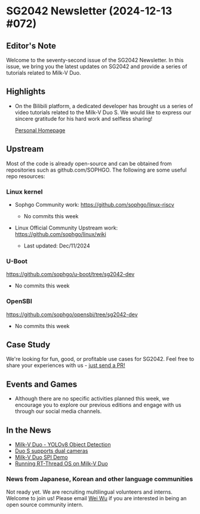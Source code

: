 # SG2042 Newsletter (2024-12-13 #072)

## Editor's Note

Welcome to the seventy-second issue of the SG2042 Newsletter. In this issue, we bring you the latest updates on SG2042 and provide a series of tutorials related to Milk-V Duo.

## Highlights

+ On the Bilibili platform, a dedicated developer has brought us a series of video tutorials related to the Milk-V Duo S. We would like to express our sincere gratitude for his hard work and selfless sharing!

  [Personal Homepage](https://space.bilibili.com/3493293887326885)

## Upstream

Most of the code is already open-source and can be obtained from repositories such as github.com/SOPHGO. The following are some useful repo resources:

### Linux kernel

+ Sophgo Community work: https://github.com/sophgo/linux-riscv

  + No commits this week

+ Linux Official Community Upstream work: https://github.com/sophgo/linux/wiki

  + Last updated: Dec/11/2024


### U-Boot

https://github.com/sophgo/u-boot/tree/sg2042-dev

+ No commits this week

### OpenSBI

https://github.com/sophgo/opensbi/tree/sg2042-dev

+ No commits this week

## Case Study

We're looking for fun, good, or profitable use cases for SG2042. Feel free to share your experiences with us - [just send a PR!](https://github.com/sophgocommunity/SG2042-Newsletter/pulls)

## Events and Games

- Although there are no specific activities planned this week, we encourage you to explore our previous editions and engage with us through our social media channels.


## In the News

+ [Milk-V Duo - YOLOv8 Object Detection][news-1]
+ [Duo S supports dual cameras][news-2]
+ [Milk-V Duo SPI Demo][news-3]
+ [Running RT-Thread OS on Milk-V Duo][news-4]

[news-1]:https://www.bilibili.com/video/BV1AWqUYGEaS
[news-2]:https://www.bilibili.com/video/BV1mTtTebESq
[news-3]:https://www.bilibili.com/video/BV1vYqHYnE8G
[news-4]:https://www.bilibili.com/video/BV15qiPeDEcf

### News from Japanese, Korean and other language communities

Not ready yet. We are recruiting multilingual volunteers and interns. Welcome to join us! Please email [Wei Wu](mailto:wuwei2016@iscas.ac.cn) if you are interested in being an open source community intern.